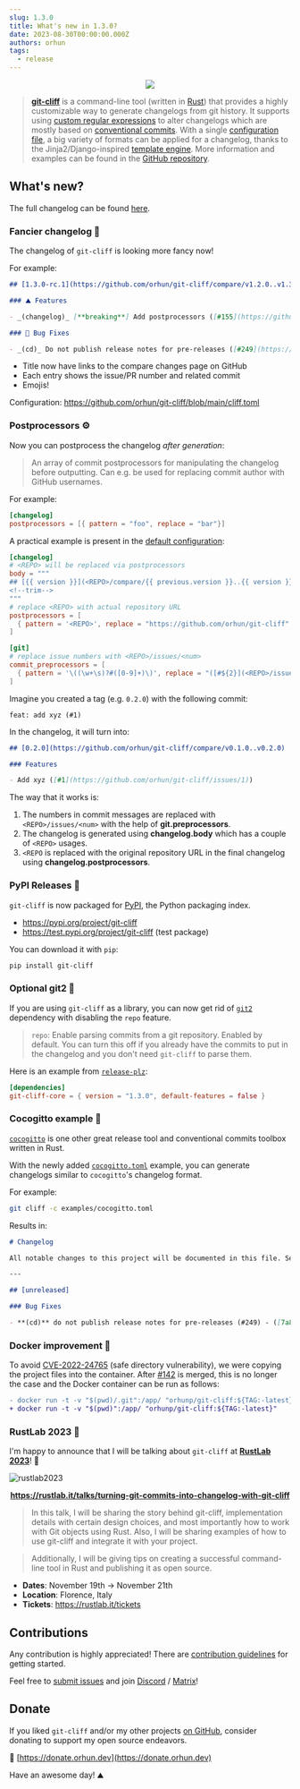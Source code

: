 ```yaml
---
slug: 1.3.0
title: What's new in 1.3.0?
date: 2023-08-30T00:00:00.000Z
authors: orhun
tags:
  - release
---
```

<center>

 <a href="https://github.com/orhun/git-cliff">
    <img src="https://user-images.githubusercontent.com/24392180/146058022-494a7a28-34a9-473e-8c80-85fd7294783c.jpg" />
</a>

</center>

> [**git-cliff**](https://github.com/orhun/git-cliff) is a command-line tool (written in [Rust](https://www.rust-lang.org/)) that provides a highly customizable way to generate changelogs from git history. It supports using [custom regular expressions](/docs/configuration#commit_parsers) to alter changelogs which are mostly based on [conventional commits](/docs/configuration#conventional_commits). With a single [configuration file](/docs/configuration), a big variety of formats can be applied for a changelog, thanks to the Jinja2/Django-inspired [template engine](/docs/category/templating). More information and examples can be found in the [GitHub repository](https://github.com/orhun/git-cliff).

## What's new?

The full changelog can be found [here](https://github.com/orhun/git-cliff/blob/main/CHANGELOG.md).

### Fancier changelog 🍬

The changelog of `git-cliff` is looking more fancy now!

For example:

```md
## [1.3.0-rc.1](https://github.com/orhun/git-cliff/compare/v1.2.0..v1.3.0-rc.1) - 2023-08-24

### ⛰️ Features

- _(changelog)_ [**breaking**] Add postprocessors ([#155](https://github.com/orhun/git-cliff/issues/155)) - ([5dc5fb7](https://github.com/orhun/git-cliff/commit/5dc5fb786db922322faacf928cc571a2d785cab2))

### 🐛 Bug Fixes

- _(cd)_ Do not publish release notes for pre-releases ([#249](https://github.com/orhun/git-cliff/issues/249)) - ([7a82aa1](https://github.com/orhun/git-cliff/commit/7a82aa1a769b2170ea7563d7df3c59da5a134201))
```

- Title now have links to the compare changes page on GitHub
- Each entry shows the issue/PR number and related commit
- Emojis!

Configuration: <https://github.com/orhun/git-cliff/blob/main/cliff.toml>

### Postprocessors ⚙️

Now you can postprocess the changelog _after generation_:

> An array of commit postprocessors for manipulating the changelog before outputting. Can e.g. be used for replacing commit author with GitHub usernames.

For example:

```toml
[changelog]
postprocessors = [{ pattern = "foo", replace = "bar"}]
```

A practical example is present in the [default configuration](https://github.com/orhun/git-cliff/blob/main/cliff.toml):

```toml
[changelog]
# <REPO> will be replaced via postprocessors
body = """
## [{{ version }}](<REPO>/compare/{{ previous.version }}..{{ version }})
<!--trim-->
"""
# replace <REPO> with actual repository URL
postprocessors = [
  { pattern = '<REPO>', replace = "https://github.com/orhun/git-cliff" },
]

[git]
# replace issue numbers with <REPO>/issues/<num>
commit_preprocessors = [
  { pattern = '\((\w+\s)?#([0-9]+)\)', replace = "([#${2}](<REPO>/issues/${2}))" },
]
```

Imagine you created a tag (e.g. `0.2.0`) with the following commit:

```
feat: add xyz (#1)
```

In the changelog, it will turn into:

```md
## [0.2.0](https://github.com/orhun/git-cliff/compare/v0.1.0..v0.2.0)

### Features

- Add xyz ([#1](https://github.com/orhun/git-cliff/issues/1))
```

The way that it works is:

1. The numbers in commit messages are replaced with `<REPO>/issues/<num>` with the help of **git.preprocessors**.
2. The changelog is generated using **changelog.body** which has a couple of `<REPO>` usages.
3. `<REPO` is replaced with the original repository URL in the final changelog using **changelog.postprocessors**.

### PyPI Releases 🐍

`git-cliff` is now packaged for [PyPI](https://pypi.org/), the Python packaging index.

- <https://pypi.org/project/git-cliff>
- <https://test.pypi.org/project/git-cliff> (test package)

You can download it with `pip`:

```sh
pip install git-cliff
```

### Optional git2 🍦

If you are using `git-cliff` as a library, you can now get rid of [`git2`](https://crates.io/crates/git2) dependency with disabling the `repo` feature.

> `repo`: Enable parsing commits from a git repository. Enabled by default.
> You can turn this off if you already have the commits to put in the changelog and you don't need `git-cliff` to parse them.

Here is an example from [`release-plz`](https://github.com/MarcoIeni/release-plz):

```toml
[dependencies]
git-cliff-core = { version = "1.3.0", default-features = false }
```

### Cocogitto example 🐓

[`cocogitto`](https://github.com/cocogitto/cocogitto) is one other great release tool and conventional commits toolbox written in Rust.

With the newly added [`cocogitto.toml`](https://github.com/orhun/git-cliff/blob/main/examples/cocogitto.toml) example, you can generate changelogs similar to `cocogitto`'s changelog format.

For example:

```sh
git cliff -c examples/cocogitto.toml
```

Results in:

```md
# Changelog

All notable changes to this project will be documented in this file. See [conventional commits](https://www.conventionalcommits.org/) for commit guidelines.

---

## [unreleased]

### Bug Fixes

- **(cd)** do not publish release notes for pre-releases (#249) - ([7a82aa1](https://github.com/cocogitto/cocogitto/commit/7a82aa1a769b2170ea7563d7df3c59da5a134201)) - Orhun Parmaksız
```

### Docker improvement 🐋

To avoid [CVE-2022-24765](https://github.blog/2022-04-12-git-security-vulnerability-announced/) (safe directory vulnerability), we were copying the project files into the container. After [#142](https://github.com/orhun/git-cliff/pull/142) is merged, this is no longer the case and the Docker container can be run as follows:

```diff
- docker run -t -v "$(pwd)/.git":/app/ "orhunp/git-cliff:${TAG:-latest}"
+ docker run -t -v "$(pwd)":/app/ "orhunp/git-cliff:${TAG:-latest}"
```

### RustLab 2023 📢

I'm happy to announce that I will be talking about `git-cliff` at [**RustLab 2023**](https://rustlab.it/)! 🎉

![rustlab2023](/img/rustlab2023.png)

<center>

**<https://rustlab.it/talks/turning-git-commits-into-changelog-with-git-cliff>**

</center>

> In this talk, I will be sharing the story behind git-cliff, implementation details with certain design choices, and most importantly how to work with Git objects using Rust. Also, I will be sharing examples of how to use git-cliff and integrate it with your project.

> Additionally, I will be giving tips on creating a successful command-line tool in Rust and publishing it as open source.

- **Dates**: November 19th -> November 21th
- **Location**: Florence, Italy
- **Tickets**: <https://rustlab.it/tickets>

## Contributions

Any contribution is highly appreciated! There are [contribution guidelines](https://github.com/orhun/git-cliff/blob/main/CONTRIBUTING.md) for getting started.

Feel free to [submit issues](https://github.com/orhun/git-cliff/issues/new/choose) and join [Discord](https://discord.gg/W3mAwMDWH4) / [Matrix](https://matrix.to/#/#git-cliff:matrix.org)!

## Donate

If you liked `git-cliff` and/or my other projects [on GitHub](https://github.com/orhun), consider donating to support my open source endeavors.

💖 [https://donate.orhun.dev](https://donate.orhun.dev)

Have an awesome day! ⛰️
